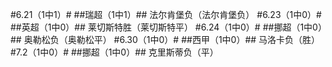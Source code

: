 #6.21（1中1）#
##瑞超（1中1）##
法尔肯堡负（法尔肯堡负）
#6.23（1中0）#
##英超（1中0）##
莱切斯特胜（莱切斯特平）
#6.24（1中0）#
##挪超（1中0）##
奥勒松负（奥勒松平）
#6.30（1中0）#
##西甲（1中0）##
马洛卡负（胜）
#7.2（1中0）#
##挪超（1中0）##
克里斯蒂负（平）